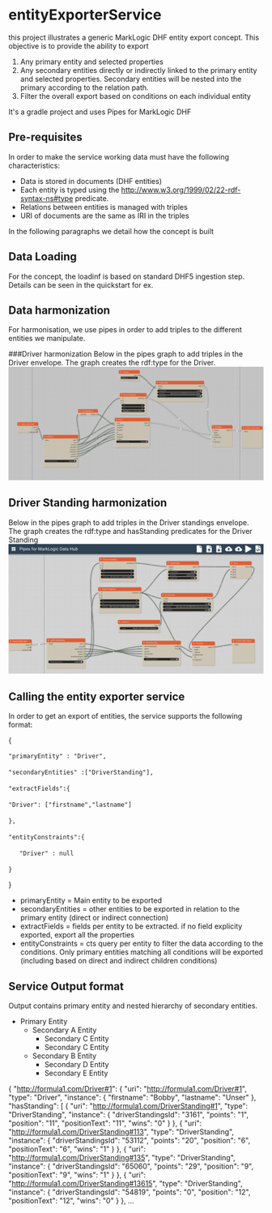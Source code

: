 # entityExporterService

this project illustrates a generic MarkLogic DHF entity export concept.
This objective is to provide the ability to export 
1) Any primary entity and selected properties
2) Any secondary entities directly or indirectly linked to the primary entity and selected properties. Secondary entities will be nested into the primary according to the relation path.
3) Filter the overall export based on conditions on each individual entity

It's a gradle project and uses Pipes for MarkLogic DHF

## Pre-requisites
In order to make the service working data must have the following characteristics:
- Data is stored in documents (DHF entities)
- Each entity is typed using the  http://www.w3.org/1999/02/22-rdf-syntax-ns#type predicate.
- Relations between entities is managed with triples
- URI of documents are the same as IRI in the triples

In the following paragraphs we detail how the concept is built

## Data Loading
For the concept, the loadinf is based on standard DHF5 ingestion step. Details can be seen in the quickstart for ex.

## Data harmonization
For harmonisation, we use pipes in order to add triples to the different entities we manipulate.

###Driver harmonization
Below in the pipes graph to add triples in the Driver envelope.
The graph creates the rdf:type for the Driver.
![Driver harmonization in Pipe](https://github.com/epoilvet/entityExporterService/blob/master/wiki/pipes_driver.png?raw=true)

## Driver Standing harmonization
Below in the pipes graph to add triples in the Driver standings envelope.
The graph creates the rdf:type and hasStanding predicates for the Driver Standing
![Driver harmonization in Pipe](https://github.com/epoilvet/entityExporterService/blob/master/wiki/pipes_driverstandings.png?raw=true)

## Calling the entity exporter service

In order to get an export of entities, the service supports the following format:
 
 {
 
    "primaryEntity" : "Driver",
 
    "secondaryEntities" :["DriverStanding"],
 
    "extractFields":{
 
    "Driver": ["firstname","lastname"]

    },
 
    "entityConstraints":{
 
       "Driver" : null
 
    }

}


- primaryEntity = Main entity to be exported
- secondaryEntities = other entities to be exported in relation to the primary entity (direct or indirect connection)
- extractFields = fields per entity to be extracted. if no field explicity exported, export all the properties
- entityConstraints = cts query per entity to filter the data according to the conditions. Only primary entities matching all conditions will be exported (including based on direct and indirect children conditions)

## Service Output format
Output contains primary entity and nested hierarchy of secondary entities.
- Primary Entity
  - Secondary A Entity
     - Secondary C Entity
     - Secondary C Entity
  - Secondary B Entity
     - Secondary D Entity
     - Secondary E Entity

{
    "http://formula1.com/Driver#1": {
        "uri": "http://formula1.com/Driver#1",
        "type": "Driver",
        "instance": {
            "firstname": "Bobby",
            "lastname": "Unser"
        },
        "hasStanding": [
            {
                "uri": "http://formula1.com/DriverStanding#1",
                "type": "DriverStanding",
                "instance": {
                    "driverStandingsId": "3161",
                    "points": "1",
                    "position": "11",
                    "positionText": "11",
                    "wins": "0"
                }
            },
            {
                "uri": "http://formula1.com/DriverStanding#113",
                "type": "DriverStanding",
                "instance": {
                    "driverStandingsId": "53112",
                    "points": "20",
                    "position": "6",
                    "positionText": "6",
                    "wins": "1"
                }
            },
            {
                "uri": "http://formula1.com/DriverStanding#135",
                "type": "DriverStanding",
                "instance": {
                    "driverStandingsId": "65060",
                    "points": "29",
                    "position": "9",
                    "positionText": "9",
                    "wins": "1"
                }
            },
            {
                "uri": "http://formula1.com/DriverStanding#13615",
                "type": "DriverStanding",
                "instance": {
                    "driverStandingsId": "54819",
                    "points": "0",
                    "position": "12",
                    "positionText": "12",
                    "wins": "0"
                }
            },
...
